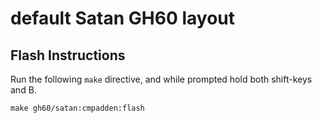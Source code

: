 # default Satan GH60 layout

## Flash Instructions

Run the following `make` directive, and while prompted hold both shift-keys and B.

```
make gh60/satan:cmpadden:flash
```
